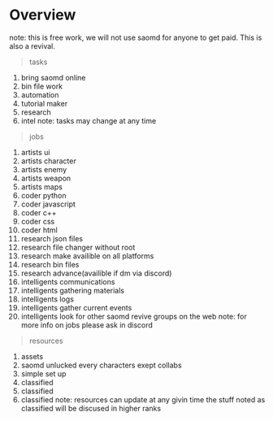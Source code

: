 # Overview
note: this is free work, we will not use saomd for anyone to get paid. This is also a revival.

> tasks
 1) bring saomd online
 2) bin file work
 3) automation
 4) tutorial maker
 5) research
 6) intel
note: tasks may change at any time
 
> jobs
 1) artists ui
 2) artists character
 3) artists enemy
 4) artists weapon
 5) artists maps
 6) coder python
 7) coder javascript
 8) coder c++
 9) coder css
 10) coder html
 11) research json files
 12) research file changer without root
 13) research make availible on all platforms
 14) research bin files
 15) research advance(availible if dm via discord)
 16) intelligents communications
 17) intelligents gathering materials
 18) intelligents logs
 19) intelligents gather current events
 20) intelligents look for other saomd revive groups on the web
note: for more info on jobs please ask in discord

> resources
 1) assets
 2) saomd unlucked every characters exept collabs
 3) simple set up
 4) classified
 5) classified
 6) classified
note: resources can update at any givin time the stuff noted as classified will be discused in higher ranks
